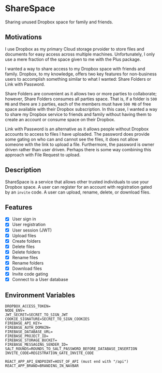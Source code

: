 # ShareSpace
Sharing unused Dropbox space for family and friends.

## Motivations
I use Dropbox as my primary Cloud storage prvoider to store files and
documents for easy access across multiple machines. Unfortunately, 
I only use a mere fraction of the space given to me with the Plus package.

I wanted a way to share access to my Dropbox space with friends and family. 
Dropbox, to my knowledge, offers two key features for non-business users to 
accomplish something similar to what I wanted: Share Folders or Link with Password.

Share Folders are convenient as it allows two or more parties to collaborate;
however, Share Folders consumes all parties space. That is, if a folder
is `500 MB` and there are `3` parties, each of the members must have `500 MB`
of free space available with their Dropbox subscription. In this case,
I wanted a way to share my Dropbox service to friends and family without
having them to create an account or consume space on their Dropbox.

Link with Password is an alternative as it allows people without Dropbox
accounts to access to files I have uploaded. The password does provide
some gating on who can and cannot see the files, it does not allow
someone with the link to upload a file. Furthermore, the password is 
owner driven rather than user driven. Perhaps there is some way combining this
approach with File Request to upload.

## Description
ShareSpace is a service that allows other trusted individuals to use
your Dropbox space. A user can register for an account with registration gated
by an `invite` code. A user can upload, rename, delete, or download files.

## Features
- [x] User sign in
- [x] User registration
- [x] User session (JWT)
- [x] Upload files
- [x] Create folders
- [x] Delete files
- [x] Delete folders
- [x] Rename files
- [x] Rename folders
- [x] Download files
- [x] Invite code gating
- [x] Connect to a User database

## Environment Variables
```
DROPBOX_ACCESS_TOKEN=
NODE_ENV=
JWT_SECRET=SECRET_TO_SIGN_JWT
COOKIE_SIGNATURE=SECRET_TO_SIGN_COOKIES
FIREBASE_API_KEY=
FIREBASE_AUTH_DOMAIN=
FIREBASE_DATABASE_URL=
FIREBASE_PROJECT_ID=
FIREBASE_STORAGE_BUCKET=
FIREBASE_MESSAGING_SENDER_ID=
SALT_ROUNDS=ROUNDS_TO_SALT_PASSWORD_BEFORE_DATABASE_INSERTION
INVITE_CODE=REGISTRATION_GATE_INVITE_CODE

REACT_APP_API_ENDPOINT=HOST_OF_API (must end with "/api")
REACT_APP_BRAND=BRANDING_IN_NAVBAR
```